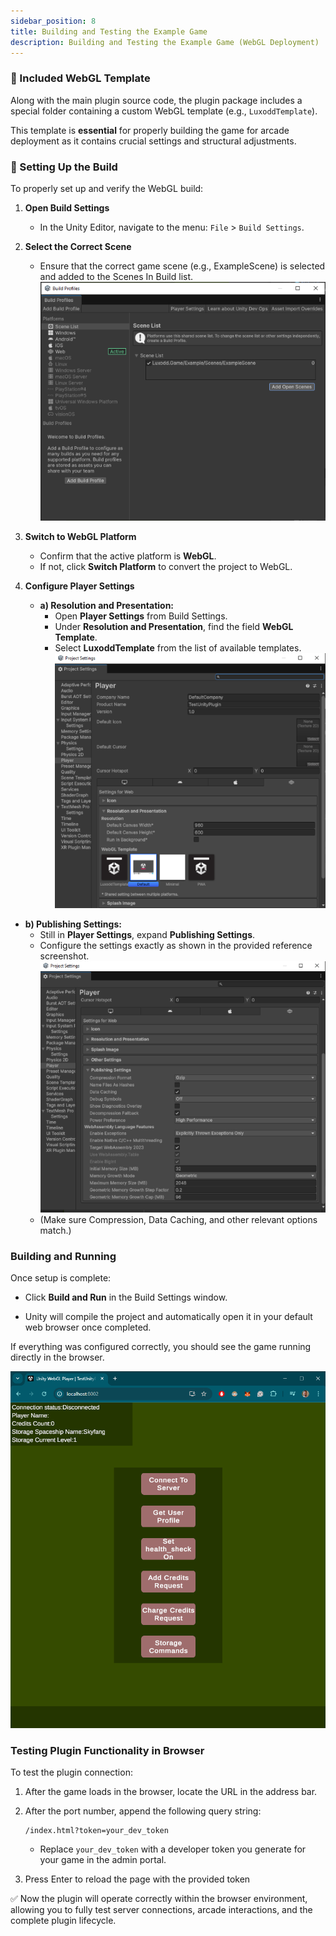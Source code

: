 ```yaml
---
sidebar_position: 8
title: Building and Testing the Example Game
description: Building and Testing the Example Game (WebGL Deployment)
---
```


### **📁 Included WebGL Template**

Along with the main plugin source code, the plugin package includes a special folder containing a custom WebGL template (e.g., `LuxoddTemplate`).

This template is **essential** for properly building the game for arcade deployment as it contains crucial settings and structural adjustments.

### **🔧 Setting Up the Build**

To properly set up and verify the WebGL build:

1.  **Open Build Settings**

    - In the Unity Editor, navigate to the menu: `File` > `Build Settings`.

2.  **Select the Correct Scene**

    - Ensure that the correct game scene (e.g., ExampleScene) is selected and added to the Scenes In Build list.
      ![Select Scene](./assets/image13.png)

3.  **Switch to WebGL Platform**

    - Confirm that the active platform is **WebGL**.
    - If not, click **Switch Platform** to convert the project to WebGL.

4.  **Configure Player Settings**
    - **a) Resolution and Presentation:**
      - Open **Player Settings** from Build Settings.
      - Under **Resolution and Presentation**, find the field **WebGL Template**.
      - Select **LuxoddTemplate** from the list of available templates.
        ![Select Template](./assets/image14.png)

- **b) Publishing Settings:**
  - Still in **Player Settings**, expand **Publishing Settings**.
  - Configure the settings exactly as shown in the provided reference screenshot.
    ![Publishing Settings](./assets/image15.png)
  - (Make sure Compression, Data Caching, and other relevant options match.)

### Building and Running

Once setup is complete:

- Click **Build and Run** in the Build Settings window.

- Unity will compile the project and automatically open it in your default web browser once completed.

If everything was configured correctly, you should see the game running directly in the browser.

![Example Game Running](./assets/image16.png)

### Testing Plugin Functionality in Browser

To test the plugin connection:

1.  After the game loads in the browser, locate the URL in the address bar.
2.  After the port number, append the following query string:

    ```
    /index.html?token=your_dev_token
    ```

    - Replace `your_dev_token` with a developer token you generate for your game in the admin portal.

3.  Press Enter to reload the page with the provided token

✅ Now the plugin will operate correctly within the browser environment, allowing you to fully test server connections, arcade interactions, and the complete plugin lifecycle.
